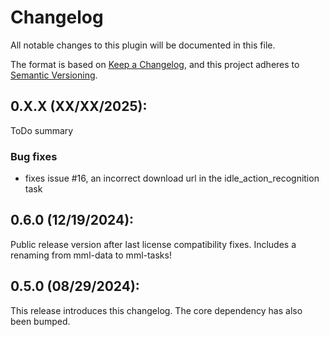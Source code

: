 # Changelog

All notable changes to this plugin will be documented in this file.

The format is based on [Keep a Changelog](https://keepachangelog.com/en/1.0.0/),
and this project adheres to [Semantic Versioning](https://semver.org/spec/v2.0.0.html).

## 0.X.X (XX/XX/2025):
ToDo summary

### Bug fixes
 - fixes issue #16, an incorrect download url in the idle_action_recognition task

## 0.6.0 (12/19/2024):
Public release version after last license compatibility fixes. Includes a renaming from mml-data to mml-tasks!

## 0.5.0 (08/29/2024):
This release introduces this changelog. The core dependency has also been bumped.
